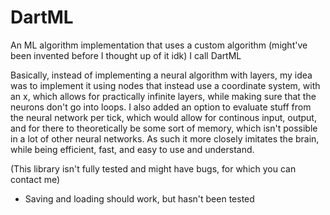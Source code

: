 # DartML
An ML algorithm implementation that uses a custom algorithm (might've been invented before I thought up of it idk) I call DartML

Basically, instead of implementing a neural algorithm with layers, my idea was to implement it using nodes that instead use a coordinate system, with an x, which allows for practically infinite layers, while making sure that the neurons don't go into loops. I also added an option to evaluate stuff from the neural network per tick, which would allow for continous input, output, and for there to theoretically be some sort of memory, which isn't possible in a lot of other neural networks. As such it more closely imitates the brain, while being efficient, fast, and easy to use and understand.

(This library isn't fully tested and might have bugs, for which you can contact me)

- Saving and loading should work, but hasn't been tested